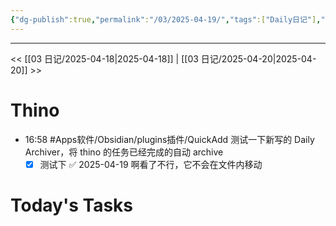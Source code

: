 ```yaml
---
{"dg-publish":true,"permalink":"/03/2025-04-19/","tags":["Daily日记"],"noteIcon":"","created":"2025-01-31T00:35","updated":"2025-07-01T13:38"}
---
```



---
<< [[03 日记/2025-04-18\|2025-04-18]]  |  [[03 日记/2025-04-20\|2025-04-20]]  >>

# Thino
- 16:58
    #Apps软件/Obsidian/plugins插件/QuickAdd 
    测试一下新写的 Daily Archiver，将 thino 的任务已经完成的自动 archive
    - [x] 测试下 ✅ 2025-04-19
    啊看了不行，它不会在文件内移动

# Today's Tasks